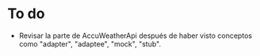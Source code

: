 # To do
- Revisar la parte de AccuWeatherApi después de haber visto conceptos como "adapter", "adaptee", "mock", "stub".
